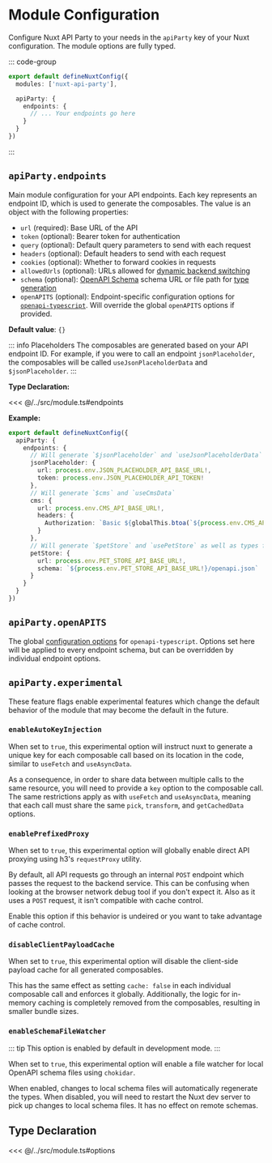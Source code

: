 # Module Configuration

Configure Nuxt API Party to your needs in the `apiParty` key of your Nuxt configuration. The module options are fully typed.

::: code-group
```ts [nuxt.config.ts]
export default defineNuxtConfig({
  modules: ['nuxt-api-party'],

  apiParty: {
    endpoints: {
      // ... Your endpoints go here
    }
  }
})
```
:::

## `apiParty.endpoints`

Main module configuration for your API endpoints. Each key represents an endpoint ID, which is used to generate the composables. The value is an object with the following properties:

- `url` (required): Base URL of the API
- `token` (optional): Bearer token for authentication
- `query` (optional): Default query parameters to send with each request
- `headers` (optional): Default headers to send with each request
- `cookies` (optional): Whether to forward cookies in requests
- `allowedUrls` (optional): URLs allowed for [dynamic backend switching](/guides/dynamic-backend-url)
- `schema` (optional): [OpenAPI Schema](https://swagger.io/resources/open-api) schema URL or file path for [type generation](/guides/openapi-integration)
- `openAPITS` (optional): Endpoint-specific configuration options for [`openapi-typescript`](https://openapi-ts.dev/node/#options). Will override the global `openAPITS` options if provided.

**Default value**: `{}`

::: info Placeholders
The composables are generated based on your API endpoint ID. For example, if you were to call an endpoint `jsonPlaceholder`, the composables will be called `useJsonPlaceholderData` and `$jsonPlaceholder`.
:::

**Type Declaration:**

<<< @/../src/module.ts#endpoints

**Example:**

```ts
export default defineNuxtConfig({
  apiParty: {
    endpoints: {
      // Will generate `$jsonPlaceholder` and `useJsonPlaceholderData`
      jsonPlaceholder: {
        url: process.env.JSON_PLACEHOLDER_API_BASE_URL!,
        token: process.env.JSON_PLACEHOLDER_API_TOKEN!
      },
      // Will generate `$cms` and `useCmsData`
      cms: {
        url: process.env.CMS_API_BASE_URL!,
        headers: {
          Authorization: `Basic ${globalThis.btoa(`${process.env.CMS_API_USERNAME}:${process.env.CMS_API_PASSWORD}`)}`
        }
      },
      // Will generate `$petStore` and `usePetStore` as well as types for each path
      petStore: {
        url: process.env.PET_STORE_API_BASE_URL!,
        schema: `${process.env.PET_STORE_API_BASE_URL!}/openapi.json`
      }
    }
  }
})
```

## `apiParty.openAPITS`

The global [configuration options](https://openapi-ts.dev/node/#options) for `openapi-typescript`. Options set here will be applied to every endpoint schema, but can be overridden by individual endpoint options.

## `apiParty.experimental`

These feature flags enable experimental features which change the default behavior of the module that may become the default in the future.

### `enableAutoKeyInjection`

When set to `true`, this experimental option will instruct nuxt to generate a unique key for each composable call based on its location in the code, similar to `useFetch` and `useAsyncData`.

As a consequence, in order to share data between multiple calls to the same resource, you will need to provide a `key` option to the composable call. The same restrictions apply as with `useFetch` and `useAsyncData`, meaning that each call must share the same `pick`, `transform`, and `getCachedData` options.

### `enablePrefixedProxy`

When set to `true`, this experimental option will globally enable direct API proxying using h3's `requestProxy` utility.

By default, all API requests go through an internal `POST` endpoint which passes the request to the backend service. This can be confusing when looking at the browser network debug tool if you don't expect it. Also as it uses a `POST` request, it isn't compatible with cache control.

Enable this option if this behavior is undeired or you want to take advantage of cache control.

### `disableClientPayloadCache`

When set to `true`, this experimental option will disable the client-side payload cache for all generated composables.

This has the same effect as setting `cache: false` in each individual composable call and enforces it globally. Additionally, the logic for in-memory caching is completely removed from the composables, resulting in smaller bundle sizes.

### `enableSchemaFileWatcher`

::: tip
This option is enabled by default in development mode.
:::

When set to `true`, this experimental option will enable a file watcher for local OpenAPI schema files using `chokidar`.

When enabled, changes to local schema files will automatically regenerate the types. When disabled, you will need to restart the Nuxt dev server to pick up changes to local schema files. It has no effect on remote schemas.

## Type Declaration

<<< @/../src/module.ts#options

